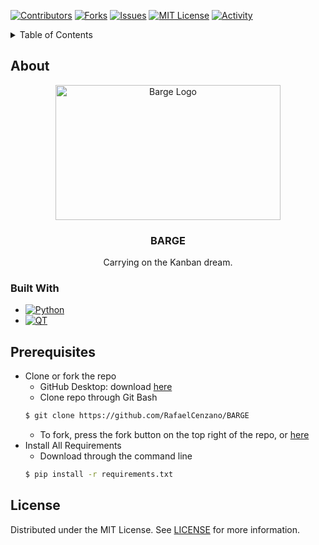 <!-- PROJECT SHIELDS -->

[![Contributors][contributors-shield]][contributors-url]
[![Forks][forks-shield]][forks-url]
[![Issues][issues-shield]][issues-url]
[![MIT License][license-shield]][license-url]
[![Activity][activity-shield]][activity-url]
<!-- [![Stargazers][stars-shield]][stars-url] -->


<!-- TABLE OF CONTENTS -->
<details>
    <summary> Table of Contents </summary>
    <ol>
        <li>
            <a href="#about"> About the project</a>
            <ul>
                <li><a href="#built-with">Built With</a>
            </ul>
        </li>
        <li>
            <a href="#prerequisites"> Prerequisites</a>
        </li>
        <li>
            <a href="#installation"> Installation</a>
        </li>
        <li>
            <a href="#license"> License</a>
        </li>
    </ol>
</details>


<!-- ABOUT THE PROJECT -->
## About
<div align="center">
    <a href="https://github.com/dinobenj/BARGE">
<img src="https://github.com/RafaelCenzano/BARGE/blob/main/bargeLogo.png" alt="Barge Logo" width="360" height="216">
</a>
<h3 align="center">BARGE</h3>
<p>Carrying on the Kanban dream.</p>
</div>


### Built With

* [![Python][Python.com]][Python-url]
* [![QT][QT.com]][QT-url]


<!-- Getting Started -->
## Prerequisites
 * Clone or fork the repo
    * GitHub Desktop: download [here](https://desktop.github.com/)
    * Clone repo through Git Bash
    ```sh
    $ git clone https://github.com/RafaelCenzano/BARGE
    ```
    * To fork, press the fork button on the top right of the repo, or [here](https://github.com/RafaelCenzano/BARGE/fork)
 * Install All Requirements 
    * Download through the command line
    ```sh
    $ pip install -r requirements.txt
    ```


## License

Distributed under the MIT License. See [LICENSE](https://github.com/RafaelCenzano/BARGE/blob/main/LICENSE) for more information.

<!-- https://home.aveek.io/GitHub-Profile-Badges/ -->

<!-- LINKS & IMAGES -->
[contributors-shield]: https://img.shields.io/github/contributors/RafaelCenzano/BARGE.svg?style=for-the-badge
[contributors-url]: https://github.com/RafaelCenzano/BARGE/graphs/contributors
[forks-shield]: https://img.shields.io/github/forks/RafaelCenzano/BARGE.svg?style=for-the-badge
[forks-url]: https://github.com/RafaelCenzano/BARGE/network/members
[stars-shield]: https://img.shields.io/github/stars/RafaelCenzano/BARGE.svg?style=for-the-badge
[stars-url]: https://github.com/RafaelCenzano/BARGE/stargazers
[issues-shield]: https://img.shields.io/github/issues/RafaelCenzano/BARGE.svg?style=for-the-badge
[issues-url]:  https://github.com/RafaelCenzano/BARGE/issues
[license-shield]: https://img.shields.io/github/license/RafaelCenzano/BARGE.svg?style=for-the-badge
[license-url]: https://github.com/RafaelCenzano/BARGE/blob/master/LICENSE.txt

[activity-shield]: https://img.shields.io/github/last-commit/RafaelCenzano/BARGE?style=for-the-badge
[activity-url]: https://github.com/Zxhjlk/Accessible-Routes/activity

[Python.com]: https://img.shields.io/badge/Python-3776AB.svg?style=for-the-badge&logo=Python&logoColor=white
[Python-url]: https://www.python.org/
[QT.com]: https://img.shields.io/badge/Qt-41CD52.svg?style=for-the-badge&logo=Qt&logoColor=white
[QT-url]: https://www.qt.io/qt-for-python

